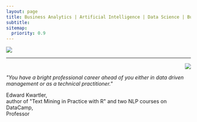 ```yaml
---
layout: page
title: Business Analytics | Artificial Intelligence | Data Science | Business Consulting
subtitle:
sitemap:
  priority: 0.9
---
```


<img src="{{ '/assets/img/alexey.jpeg' | prepend: site.baseurl }}" id="about-img">

<hr>

<p style="text-align: right; ">
    <img src="{{ '/assets/img/Ted Kwartler.png' | prepend: site.baseurl }}" />
</p>

<p>
    <i>
        "You have a bright professional career ahead of you either in data driven management or as a technical practitioner."
    </i>
</p>

<p>
    <span style="float: right; ">
        Edward Kwartler, <br>author of "Text Mining in Practice with R" and two NLP courses on DataCamp,<br>Professor
    </span>
</p>
<br><br><br>
